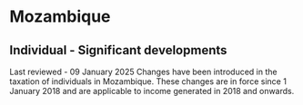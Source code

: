 # Mozambique
## Individual - Significant developments
Last reviewed - 09 January 2025
Changes have been introduced in the taxation of individuals in Mozambique. These changes are in force since 1 January 2018 and are applicable to income generated in 2018 and onwards.
